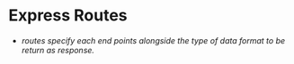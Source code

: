 # Express Routes
* ###### _routes specify each end points alongside the type of data format to be return as response._
